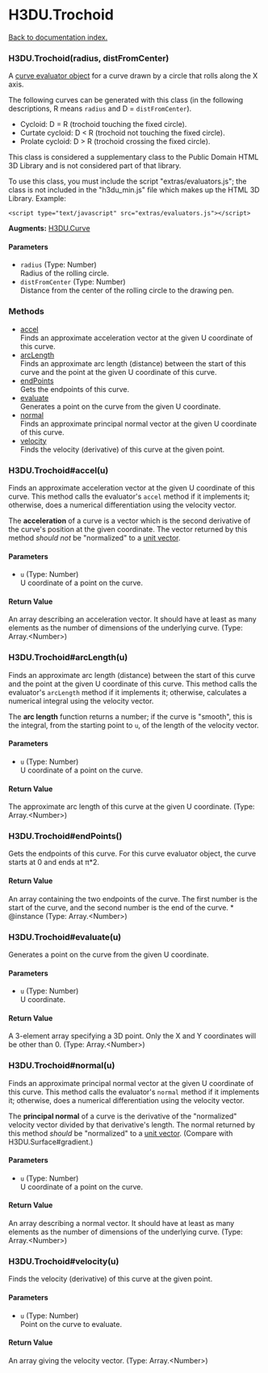 # H3DU.Trochoid

[Back to documentation index.](index.md)

 <a name='H3DU.Trochoid'></a>
### H3DU.Trochoid(radius, distFromCenter)

A <a href="H3DU.Curve.md">curve evaluator object</a> for a curve drawn by a circle that rolls along the X axis.

The following curves can be generated with this class (in the following
descriptions, R means <code>radius</code>
and D = <code>distFromCenter</code>).<ul>
<li>Cycloid: D = R (trochoid touching the fixed circle).</li>
<li>Curtate cycloid: D < R (trochoid not touching the fixed circle).</li>
<li>Prolate cycloid: D > R (trochoid crossing the fixed circle).</li></ul>

This class is considered a supplementary class to the
Public Domain HTML 3D Library and is not considered part of that
library.

To use this class, you must include the script "extras/evaluators.js"; the
class is not included in the "h3du_min.js" file which makes up
the HTML 3D Library. Example:

    <script type="text/javascript" src="extras/evaluators.js"></script>

**Augments:** <a href="H3DU.Curve.md">H3DU.Curve</a>

#### Parameters

* `radius` (Type: Number)<br>
    Radius of the rolling circle.
* `distFromCenter` (Type: Number)<br>
    Distance from the center of the rolling circle to the drawing pen.

### Methods

* [accel](#H3DU.Trochoid_accel)<br>Finds an approximate acceleration vector at the given U coordinate of this curve.
* [arcLength](#H3DU.Trochoid_arcLength)<br>Finds an approximate arc length (distance) between the start of this
curve and the point at the given U coordinate of this curve.
* [endPoints](#H3DU.Trochoid_endPoints)<br>Gets the endpoints of this curve.
* [evaluate](#H3DU.Trochoid_evaluate)<br>Generates a point on the curve from the given U coordinate.
* [normal](#H3DU.Trochoid_normal)<br>Finds an approximate principal normal vector at the given U coordinate of this curve.
* [velocity](#H3DU.Trochoid_velocity)<br>Finds the velocity (derivative) of this curve at the given point.

 <a name='H3DU.Trochoid_accel'></a>
### H3DU.Trochoid#accel(u)

Finds an approximate acceleration vector at the given U coordinate of this curve.
This method calls the evaluator's <code>accel</code>
method if it implements it; otherwise, does a numerical differentiation using
the velocity vector.

The <b>acceleration</b> of a curve is a vector which is the second derivative of the curve's position at the given coordinate. The vector returned by this method <i>should not</i> be "normalized" to a <a href="tutorial-glmath.md">unit vector</a>.

#### Parameters

* `u` (Type: Number)<br>
    U coordinate of a point on the curve.

#### Return Value

An array describing an acceleration vector. It should have at least as many
elements as the number of dimensions of the underlying curve. (Type: Array.&lt;Number>)

 <a name='H3DU.Trochoid_arcLength'></a>
### H3DU.Trochoid#arcLength(u)

Finds an approximate arc length (distance) between the start of this
curve and the point at the given U coordinate of this curve.
This method calls the evaluator's <code>arcLength</code>
method if it implements it; otherwise, calculates a numerical integral using the velocity vector.

The <b>arc length</b> function returns a number; if the curve is "smooth", this is the integral, from the starting point to <code>u</code>, of the length of the velocity vector.

#### Parameters

* `u` (Type: Number)<br>
    U coordinate of a point on the curve.

#### Return Value

The approximate arc length of this curve at the given U coordinate. (Type: Array.&lt;Number>)

 <a name='H3DU.Trochoid_endPoints'></a>
### H3DU.Trochoid#endPoints()

Gets the endpoints of this curve.
For this curve evaluator object, the curve
starts at 0 and ends at &pi;\*2.

#### Return Value

An array containing the two
endpoints of the curve. The first number is the start of the curve,
and the second number is the end of the curve. \* @instance (Type: Array.&lt;Number>)

 <a name='H3DU.Trochoid_evaluate'></a>
### H3DU.Trochoid#evaluate(u)

Generates a point on the curve from the given U coordinate.

#### Parameters

* `u` (Type: Number)<br>
    U coordinate.

#### Return Value

A 3-element array specifying a 3D point.
Only the X and Y coordinates will be other than 0. (Type: Array.&lt;Number>)

 <a name='H3DU.Trochoid_normal'></a>
### H3DU.Trochoid#normal(u)

Finds an approximate principal normal vector at the given U coordinate of this curve.
This method calls the evaluator's <code>normal</code>
method if it implements it; otherwise, does a numerical differentiation using the velocity vector.

The <b>principal normal</b> of a curve is the derivative of the "normalized" velocity
vector divided by that derivative's length. The normal returned by this method
<i>should</i> be "normalized" to a <a href="tutorial-glmath.md">unit vector</a>. (Compare with H3DU.Surface#gradient.)

#### Parameters

* `u` (Type: Number)<br>
    U coordinate of a point on the curve.

#### Return Value

An array describing a normal vector. It should have at least as many
elements as the number of dimensions of the underlying curve. (Type: Array.&lt;Number>)

 <a name='H3DU.Trochoid_velocity'></a>
### H3DU.Trochoid#velocity(u)

Finds the velocity (derivative) of this curve at the given point.

#### Parameters

* `u` (Type: Number)<br>
    Point on the curve to evaluate.

#### Return Value

An array giving the velocity vector. (Type: Array.&lt;Number>)
